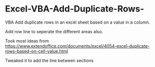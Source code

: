 # Excel-VBA-Add-Duplicate-Rows-
VBA Add duplicate rows in an excel sheet based on a value in a column.

Add row line to seperate the different areas also.

Took most ideas from https://www.extendoffice.com/documents/excel/4054-excel-duplicate-rows-based-on-cell-value.html

Tweaked it to add the line between sections
